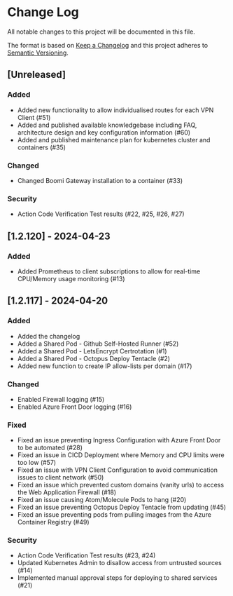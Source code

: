 
# Change Log
All notable changes to this project will be documented in this file.
 
The format is based on [Keep a Changelog](http://keepachangelog.com/)
and this project adheres to [Semantic Versioning](http://semver.org/).
 
## [Unreleased]
 
### Added
- Added new functionality to allow individualised routes for each VPN Client (#51)
- Added and published available knowledgebase including FAQ, architecture design and key configuration information (#60)
- Added and published maintenance plan for kubernetes cluster and containers (#35)
 
### Changed
- Changed Boomi Gateway installation to a container (#33)

### Security
- Action Code Verification Test results (#22, #25, #26, #27)

## [1.2.120] - 2024-04-23

### Added
- Added Prometheus to client subscriptions to allow for real-time CPU/Memory usage monitoring (#13)
 
## [1.2.117] - 2024-04-20
 
### Added
- Added the changelog
- Added a Shared Pod - Github Self-Hosted Runner (#52)
- Added a Shared Pod - LetsEncrypt Certrotation (#1)
- Added a Shared Pod - Octopus Deploy Tentacle (#2)
- Added new function to create IP allow-lists per domain (#17)
 
### Changed
- Enabled Firewall logging (#15)
- Enabled Azure Front Door logging (#16)
 
### Fixed
- Fixed an issue preventing Ingress Configuration with Azure Front Door to be automated (#28)
- Fixed an issue in CICD Deployment where Memory and CPU limits were too low (#57)
- Fixed an issue with VPN Client Configuration to avoid communication issues to client network (#50)
- Fixed an issue which prevented custom domains (vanity urls) to access the Web Application Firewall (#18)
- Fixed an issue causing Atom/Molecule Pods to hang (#20)
- Fixed an issue preventing Octopus Deploy Tentacle from updating (#45)
- Fixed an issue preventing pods from pulling images from the Azure Container Registry (#49)

### Security
- Action Code Verification Test results (#23, #24)
- Updated Kubernetes Admin to disallow access from untrusted sources (#14)
- Implemented manual approval steps for deploying to shared services (#21)
